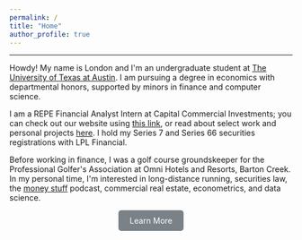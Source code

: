 ```yaml
---
permalink: /
title: "Home"
author_profile: true
---
```

------

Howdy! My name is London and I'm an undergraduate student at [The University of Texas at Austin](https://www.utexas.edu/). I am pursuing a degree in economics with departmental honors, supported by minors in finance and computer science.

I am a REPE Financial Analyst Intern at Capital Commercial Investments; you can check out our website using [this link](https://www.capitalcommercial.com/), or read about select work and personal projects [here](https://londonchamberlain.com/portfolio/). I hold my Series 7 and Series 66 securities registrations with LPL Financial.

Before working in finance, I was a golf course groundskeeper for the Professional Golfer's Association at Omni Hotels and Resorts, Barton Creek. In my personal time, I'm interested in long-distance running, securities law, the [money stuff](https://podcasts.apple.com/us/podcast/money-stuff-the-podcast/id1739582836) podcast, commercial real estate, econometrics, and data science.

<div style="text-align:center;">
    <a href="/about/" class="btn" style="
        text-decoration: none;
        background-color: #7a8288;
        color: #ffffff;
        padding: 10px 20px;
        border-radius: 5px;
        display: inline-block;
        transition: background-color 0.3s;
    " 
    onmouseover="this.style.backgroundColor='#67a3d9';" 
    onmouseout="this.style.backgroundColor='#7a8288';"
    >
        Learn More
    </a>
</div>

